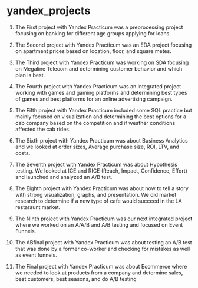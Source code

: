 # yandex_projects

1. The First project with Yandex Practicum was a preprocessing project focusing on banking for different age groups applying for loans.

2. The Second project with Yandex Practicum was an EDA project focusing on apartment prices based on location, floor, and square metes.

3. The Third project with Yandex Practicum was working on SDA focusing on Megaline Telecom and determining customer behavior and which plan is best.

4. The Fourth project with Yandex Practicum was an integrated project working with games and gaming platforms and determining best types of games and best platforms for an online advertising campaign.

5. The Fifth project with Yandex Practicum included some SQL practice but mainly focused on visualization and determining the best options for a cab company based on the competition and if weather conditions affected the cab rides.

6. The Sixth project with Yandex Practicum was about Business Analytics and we looked at order sizes, Average purchase size, ROI, LTV, and costs.

7. The Seventh project with Yandex Practicum was about Hypothesis testing. We looked at ICE and RICE (Reach, Impact, Confidence, Effort) and launched and analyzed an A/B test.

8. The Eighth project with Yandex Practicum was about how to tell a story with strong visualization, graphs, and presentation. We did market research to determine if a new type of cafe would succeed in the LA restaraunt market.

9. The Ninth project with Yandex Practicum was our next integrated project where we worked on an A/A/B and A/B testing and focused on Event Funnels.

10. The ABfinal project with Yandex Practicum was about testing an A/B test that was done by a former co-worker and checking for mistakes as well as event funnels.

11. The Final project with Yandex Practicum was about Ecommerce where we needed to look at products from a company and determine sales, best customers, best seasons, and do A/B testing
